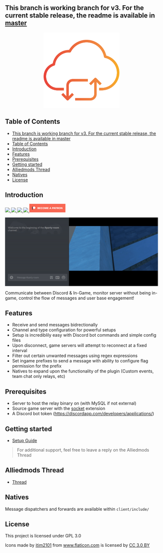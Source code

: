 ## This branch is working branch for v3. For the current stable release, the readme is available in [master](https://github.com/rumblefrog/source-chat-relay/blob/1333456609b283a893f6305617818e5a30998181/README.md)

<p align="center">
    <img src="docs/static/logo/cloud-computing.svg" width="250">
</p>

<!-- START doctoc generated TOC please keep comment here to allow auto update -->
<!-- DON'T EDIT THIS SECTION, INSTEAD RE-RUN doctoc TO UPDATE -->
## Table of Contents

- [This branch is working branch for v3. For the current stable release, the readme is available in master](#this-branch-is-working-branch-for-v3-for-the-current-stable-release-the-readme-is-available-in-master)
- [Table of Contents](#table-of-contents)
- [Introduction](#introduction)
- [Features](#features)
- [Prerequisites](#prerequisites)
- [Getting started](#getting-started)
- [Alliedmods Thread](#alliedmods-thread)
- [Natives](#natives)
- [License](#license)

<!-- END doctoc generated TOC please keep comment here to allow auto update -->

## Introduction

<p>
    <a href="https://travis-ci.com/rumblefrog/source-chat-relay">
        <img src="https://img.shields.io/travis/com/rumblefrog/source-chat-relay.svg?style=for-the-badge">
    </a>
    <a href="https://discord.gg/TZ4BsrQ">
        <img src="https://img.shields.io/discord/443915420324331521.svg?style=for-the-badge">
    </a>
    <a href="https://github.com/rumblefrog/source-chat-relay/issues">
        <img src="https://img.shields.io/github/issues/rumblefrog/source-chat-relay.svg?style=for-the-badge">
    </a>
    <a href="https://github.com/rumblefrog/source-chat-relay/blob/master/LICENSE">
        <img src="https://img.shields.io/github/license/rumblefrog/source-chat-relay.svg?style=for-the-badge">
    </a>
    <a href="https://www.patreon.com/bePatron?u=962681">
        <img src="docs/static/become_a_patron_button.png" height="28">
    </a>
</p>

<p align="center">
    <img align="center" src="docs/src/assets/preview_2.gif">
</p>

Communicate between Discord & In-Game, monitor server without being in-game, control the flow of messages and user base engagement!

## Features
 - Receive and send messages bidrectionally
 - Channel and type configuration for powerful setups
 - Setup is incrediblily easy with Discord bot commands and simple config files
 - Upon disconnect, game servers will attempt to reconnect at a fixed interval
 - Filter out certain unwanted messages using regex expressions
 - Set ingame prefixes to send a message with ability to configure flag permission for the prefix
 - Natives to expand upon the functionality of the plugin (Custom events, team chat only relays, etc)

## Prerequisites
 - Server to host the relay binary on (with MySQL if not external)
 - Source game server with the [socket](https://forums.alliedmods.net/showthread.php?t=67640) extension
 - A Discord bot token (https://discordapp.com/developers/applications/)

## Getting started
 - [Setup Guide](https://rumblefrog.me/source-chat-relay/setup)

 > For additional support, feel free to leave a reply on the Alliedmods Thread

## Alliedmods Thread
 - [Thread](https://forums.alliedmods.net/showthread.php?t=311079)

## Natives

Message dispatchers and forwards are available within `client/include/`

## License

This project is licensed under GPL 3.0

Icons made by <a href="https://www.flaticon.com/authors/itim2101" title="itim2101">itim2101</a> from <a href="https://www.flaticon.com/" title="Flaticon">www.flaticon.com</a> is licensed by <a href="http://creativecommons.org/licenses/by/3.0/" title="Creative Commons BY 3.0" target="_blank">CC 3.0 BY</a>
